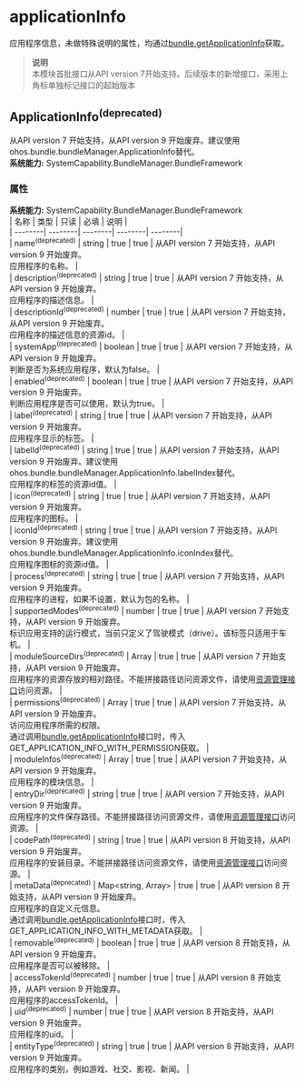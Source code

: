 # applicationInfo    
应用程序信息，未做特殊说明的属性，均通过[bundle.getApplicationInfo](js-apis-Bundle.md#bundlegetapplicationinfodeprecated)获取。  
> **说明**   
>本模块首批接口从API version 7开始支持。后续版本的新增接口，采用上角标单独标记接口的起始版本  
    
## ApplicationInfo<sup>(deprecated)</sup>    
从API version 7 开始支持，从API version 9 开始废弃。建议使用ohos.bundle.bundleManager.ApplicationInfo替代。  
 **系统能力:**  SystemCapability.BundleManager.BundleFramework    
### 属性    
 **系统能力:**  SystemCapability.BundleManager.BundleFramework    
| 名称 | 类型 | 只读 | 必填 | 说明 |  
| --------| --------| --------| --------| --------|  
| name<sup>(deprecated)</sup> | string | true | true | 从API version 7 开始支持，从API version 9 开始废弃。<br>应用程序的名称。 |  
| description<sup>(deprecated)</sup> | string | true | true | 从API version 7 开始支持，从API version 9 开始废弃。<br>应用程序的描述信息。 |  
| descriptionId<sup>(deprecated)</sup> | number | true | true | 从API version 7 开始支持，从API version 9 开始废弃。<br>应用程序的描述信息的资源id。 |  
| systemApp<sup>(deprecated)</sup> | boolean | true | true | 从API version 7 开始支持，从API version 9 开始废弃。<br>判断是否为系统应用程序，默认为false。 |  
| enabled<sup>(deprecated)</sup> | boolean | true | true | 从API version 7 开始支持，从API version 9 开始废弃。<br>判断应用程序是否可以使用，默认为true。 |  
| label<sup>(deprecated)</sup> | string | true | true | 从API version 7 开始支持，从API version 9 开始废弃。<br>应用程序显示的标签。 |  
| labelId<sup>(deprecated)</sup> | string | true | true | 从API version 7 开始支持，从API version 9 开始废弃。建议使用ohos.bundle.bundleManager.ApplicationInfo.labelIndex替代。<br>应用程序的标签的资源id值。 |  
| icon<sup>(deprecated)</sup> | string | true | true | 从API version 7 开始支持，从API version 9 开始废弃。<br>应用程序的图标。 |  
| iconId<sup>(deprecated)</sup> | string | true | true | 从API version 7 开始支持，从API version 9 开始废弃。建议使用ohos.bundle.bundleManager.ApplicationInfo.iconIndex替代。<br>应用程序图标的资源id值。 |  
| process<sup>(deprecated)</sup> | string | true | true | 从API version 7 开始支持，从API version 9 开始废弃。<br>应用程序的进程，如果不设置，默认为包的名称。 |  
| supportedModes<sup>(deprecated)</sup> | number | true | true | 从API version 7 开始支持，从API version 9 开始废弃。<br>标识应用支持的运行模式，当前只定义了驾驶模式（drive）。该标签只适用于车机。 |  
| moduleSourceDirs<sup>(deprecated)</sup> | Array<string> | true | true | 从API version 7 开始支持，从API version 9 开始废弃。<br>应用程序的资源存放的相对路径。不能拼接路径访问资源文件，请使用[资源管理接口](js-apis-resource-manager.md)访问资源。 |  
| permissions<sup>(deprecated)</sup> | Array<string> | true | true | 从API version 7 开始支持，从API version 9 开始废弃。<br>访问应用程序所需的权限。<br />通过调用[bundle.getApplicationInfo](js-apis-Bundle.md#bundlegetapplicationinfodeprecated)接口时，传入GET_APPLICATION_INFO_WITH_PERMISSION获取。 |  
| moduleInfos<sup>(deprecated)</sup> | Array<ModuleInfo> | true | true | 从API version 7 开始支持，从API version 9 开始废弃。<br>应用程序的模块信息。 |  
| entryDir<sup>(deprecated)</sup> | string | true | true | 从API version 7 开始支持，从API version 9 开始废弃。<br>应用程序的文件保存路径。不能拼接路径访问资源文件，请使用[资源管理接口](js-apis-resource-manager.md)访问资源。 |  
| codePath<sup>(deprecated)</sup> | string | true | true | 从API version 8 开始支持，从API version 9 开始废弃。<br><span style="letter-spacing: 0px;">应用程序的安装目录。不能拼接路径访问资源文件，请使用[资源管理接口](js-apis-resource-manager.md)访问资源。</span> |  
| metaData<sup>(deprecated)</sup> | Map<string, Array<CustomizeData>> | true | true | 从API version 8 开始支持，从API version 9 开始废弃。<br>应用程序的自定义元信息。<br />通过调用[bundle.getApplicationInfo](js-apis-Bundle.md#bundlegetapplicationinfodeprecated)接口时，传入GET_APPLICATION_INFO_WITH_METADATA获取。 |  
| removable<sup>(deprecated)</sup> | boolean | true | true | 从API version 8 开始支持，从API version 9 开始废弃。<br>应用程序是否可以被移除。 |  
| accessTokenId<sup>(deprecated)</sup> | number | true | true | 从API version 8 开始支持，从API version 9 开始废弃。<br>应用程序的accessTokenId。 |  
| uid<sup>(deprecated)</sup> | number | true | true | 从API version 8 开始支持，从API version 9 开始废弃。<br>应用程序的uid。 |  
| entityType<sup>(deprecated)</sup> | string | true | true | 从API version 8 开始支持，从API version 9 开始废弃。<br>应用程序的类别，例如游戏、社交、影视、新闻。 |  
